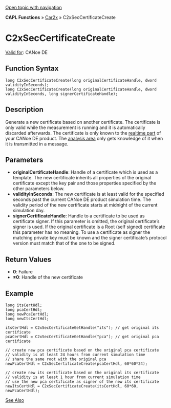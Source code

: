 [Open topic with navigation](../../../../../CANoeDEFamily.htm#Topics/CAPLFunctions/Car2x/Functions/CAPLfunctionC2xSecCertificateCreate.md)

**CAPL Functions** » [Car2x](../CAPLfunctionsCar2xOverview.md) » C2xSecCertificateCreate

# C2xSecCertificateCreate

[Valid for](../../../Shared/FeatureAvailability.md): CANoe DE

## Function Syntax

```plaintext
long C2xSecCertificateCreate(long originalCertificateHandle, dword validityInSeconds);
long C2xSecCertificateCreate(long originalCertificateHandle, dword validityInSeconds, long signerCertificateHandle);
```

## Description

Generate a new certificate based on another certificate. The certificate is only valid while the measurement is running and it is automatically discarded afterwards. The certificate is only known to the [realtime part](../../../CANoeCANalyzer/CANoeCANalyzerConcept.md#Real-Time) of your CANoe DE product. The [analysis area](../../../CANoeCANalyzer/CANoeCANalyzerConcept.md#Analysis) only gets knowledge of it when it is transmitted in a message.

## Parameters

- **originalCertificateHandle**: Handle of a certificate which is used as a template. The new certificate inherits all properties of the original certificate except the key pair and those properties specified by the other parameters below.
- **validityInSeconds**: The new certificate is at least valid for the specified seconds past the current CANoe DE product simulation time. The validity period of the new certificate starts at midnight of the current simulation day.
- **signerCertificateHandle**: Handle to a certificate to be used as certificate signer. If this parameter is omitted, the original certificate’s signer is used. If the original certificate is a Root (self signed) certificate this parameter has no meaning. To use a certificate as signer the matching private key must be known and the signer certificate’s protocol version must match that of the one to be signed.

## Return Values

- **0**: Failure
- **≠0**: Handle of the new certificate

## Example

```plaintext
long itsCertHdl;
long pcaCertHdl;
long newPcaCertHdl;
long newItsCertHdl;

itsCertHdl = C2xSecCertificateGetHandle("its"); // get original its certificate
pcaCertHdl = C2xSecCertificateGetHandle("pca"); // get original pca certificate

// create new pca certificate based on the original pca certificate
// validity is at least 24 hours from current simulation time
// share the same root with the original pca
newPcaCertHdl = C2xSecCertificateCreate(pcaCertHdl, 60*60*24);

// create new its certificate based on the original its certificate
// validity is at least 1 hour from current simulation time
// use the new pca certificate as signer of the new its certificate
newItsCertHdl = C2xSecCertificateCreate(itsCertHdl, 60*60, newPcaCertHdl);
```

[See Also](javascript:void(0);)